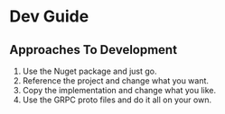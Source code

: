 # Dev Guide

## Approaches To Development

1. Use the Nuget package and just go.
1. Reference the project and change what you want.
1. Copy the implementation and change what you like.
1. Use the GRPC proto files and do it all on your own.